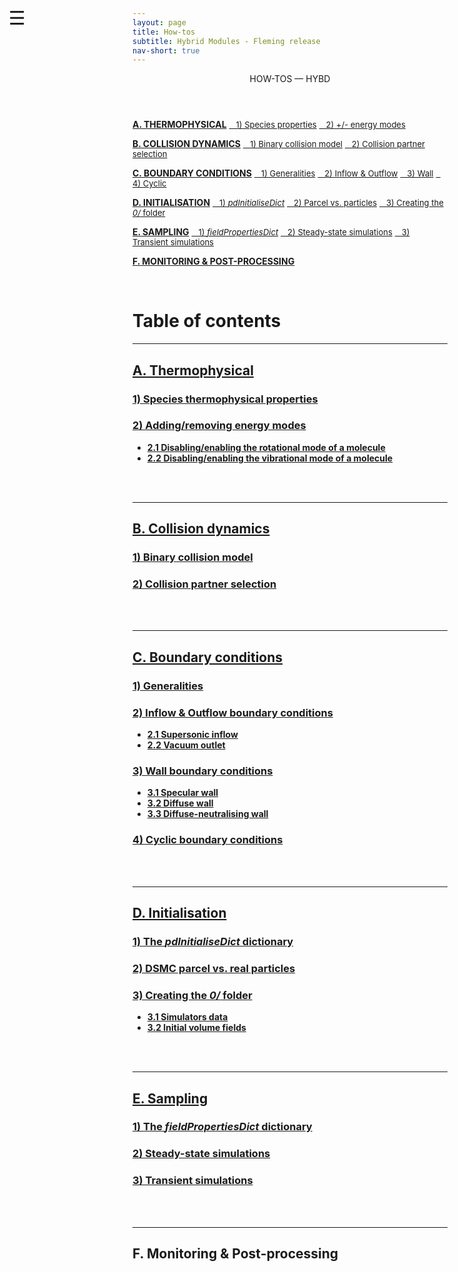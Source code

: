 ```yaml
---
layout: page
title: How-tos
subtitle: Hybrid Modules - Fleming release
nav-short: true
---
```


<div id="mySidenav" class="sidenav">
  <a href="javascript:void(0)" class="closebtn" onclick="closeNav()"><i class='fa fa-times'></i></a>
  <header>HOW-TOS — HYBD</header>
  <a href="https://hystrath.github.io/how-tos-picdsmc-fleming/how-tos-picdsmc-fleming-thermophysical/"><b>A. THERMOPHYSICAL</b></a>
  <a href="https://hystrath.github.io/how-tos-picdsmc-fleming/how-tos-picdsmc-fleming-thermophysical/#1-species-thermophysical-properties" style="padding-top:4px; padding-bottom:4px"><span style="font-size:13px">&nbsp;&nbsp; 1) Species properties</span></a>
  <a href="https://hystrath.github.io/how-tos-picdsmc-fleming/how-tos-picdsmc-fleming-thermophysical/#2-addingremoving-energy-modes"  style="padding-top:4px"><span style="font-size:13px">&nbsp;&nbsp; 2) +/- energy modes</span></a>

  <a href="https://hystrath.github.io/how-tos-picdsmc-fleming/how-tos-picdsmc-fleming-collision-dynamics"><b>B. COLLISION DYNAMICS</b></a>
  <a href="https://hystrath.github.io/how-tos-picdsmc-fleming/how-tos-picdsmc-fleming-collision-dynamics/#1-binary-collision-model"  style="padding-top:4px"><span style="font-size:13px">&nbsp;&nbsp; 1) Binary collision model</span></a>
  <a href="https://hystrath.github.io/how-tos-picdsmc-fleming/how-tos-picdsmc-fleming-collision-dynamics/#2-collision-partner-selection"  style="padding-top:4px; padding-bottom:4px"><span style="font-size:13px">&nbsp;&nbsp; 2) Collision partner selection</span></a>

  <a href="https://hystrath.github.io/how-tos-picdsmc-fleming/how-tos-picdsmc-fleming-boundary-conditions"><b>C. BOUNDARY CONDITIONS</b></a>
  <a href="https://hystrath.github.io/how-tos-picdsmc-fleming/how-tos-picdsmc-fleming-boundary-conditions/#1-generalities"  style="padding-top:4px; padding-bottom:4px"><span style="font-size:13px">&nbsp;&nbsp; 1) Generalities</span></a>
  <a href="https://hystrath.github.io/how-tos-picdsmc-fleming/how-tos-picdsmc-fleming-boundary-conditions/#2-inflow--outflow-boundary-conditions"  style="padding-top:4px; padding-bottom:4px"><span style="font-size:13px">&nbsp;&nbsp; 2) Inflow & Outflow</span></a>
  <a href="https://hystrath.github.io/how-tos-picdsmc-fleming/how-tos-picdsmc-fleming-boundary-conditions/#3-wall-boundary-conditions"  style="padding-top:4px; padding-bottom:4px"><span style="font-size:13px">&nbsp;&nbsp; 3) Wall</span></a>
  <a href="https://hystrath.github.io/how-tos-picdsmc-fleming/how-tos-picdsmc-fleming-boundary-conditions/#4-cyclic-boundary-conditions"  style="padding-top:4px"><span style="font-size:13px">&nbsp;&nbsp; 4) Cyclic</span></a>
  
  <a href="https://hystrath.github.io/how-tos-picdsmc-fleming/how-tos-picdsmc-fleming-initialisation/"><b>D. INITIALISATION</b></a>
  <a href="https://hystrath.github.io/how-tos-picdsmc-fleming/how-tos-picdsmc-fleming-initialisation/#1-the-pdinitialisedict-dictionary"  style="padding-top:4px; padding-bottom:4px"><span style="font-size:13px">&nbsp;&nbsp; 1) <i>pdInitialiseDict</i></span></a>
  <a href="https://hystrath.github.io/how-tos-picdsmc-fleming/how-tos-picdsmc-fleming-initialisation/#2-dsmc-parcel-vs-real-particles"  style="padding-top:4px; padding-bottom:4px"><span style="font-size:13px">&nbsp;&nbsp; 2) Parcel vs. particles</span></a>
  <a href="https://hystrath.github.io/how-tos-picdsmc-fleming/how-tos-picdsmc-fleming-initialisation/#3-creating-the-0-folder"  style="padding-top:4px"><span style="font-size:13px">&nbsp;&nbsp; 3) Creating the <i>0/</i> folder</span></a>
  
  <a href="https://hystrath.github.io/how-tos-picdsmc-fleming/how-tos-picdsmc-fleming-sampling/"><b>E. SAMPLING</b></a>
  <a href="https://hystrath.github.io/how-tos-picdsmc-fleming/how-tos-picdsmc-fleming-sampling/#1-the-fieldpropertiesdict-dictionary"  style="padding-top:4px; padding-bottom:4px"><span style="font-size:13px">&nbsp;&nbsp; 1) <i>fieldPropertiesDict</i></span></a>
  <a href="https://hystrath.github.io/how-tos-picdsmc-fleming/how-tos-picdsmc-fleming-sampling/#2-steady-state-simulations"  style="padding-top:4px; padding-bottom:4px"><span style="font-size:13px">&nbsp;&nbsp; 2) Steady-state simulations</span></a>
  <a href="https://hystrath.github.io/how-tos-picdsmc-fleming/how-tos-picdsmc-fleming-sampling/#3-transient-simulations" style="padding-top:4px; padding-bottom:4px"><span style="font-size:13px">&nbsp;&nbsp; 3) Transient simulations</span></a>
  
  <a href="https://hystrath.github.io/how-tos-picdsmc-fleming/how-tos-picdsmc-fleming/#f-monitoring--post-processing"><b>F. MONITORING & POST-PROCESSING</b></a>
</div>

<span style="position: fixed;font-size:30px;cursor:pointer; margin:0px; top:60px;left:30px;" onclick="reopenNav()">&#9776;</span>

<script>
function openNav() {
  document.getElementById("mySidenav").style.width = "225px";
  document.getElementById("mySidenav").style.transition = "0s";
}

function closeNav() {
  document.getElementById("mySidenav").style.width = "0px";
}

function reopenNav() {
  document.getElementById("mySidenav").style.width = "225px";
  document.getElementById("mySidenav").style.transition = "0.5s";
}

openNav()
</script>

&nbsp;  

# Table of contents

---  
## [A. Thermophysical](https://hystrath.github.io/how-tos-picdsmc-fleming/how-tos-picdsmc-fleming-thermophysical/)
### [1) Species thermophysical properties](https://hystrath.github.io/how-tos-picdsmc-fleming/how-tos-picdsmc-fleming-thermophysical/#1-species-thermophysical-properties)
### [2) Adding/removing energy modes](https://hystrath.github.io/how-tos-picdsmc-fleming/how-tos-picdsmc-fleming-thermophysical/#2-addingremoving-energy-modes)
+ **[2.1 Disabling/enabling the rotational mode of a molecule](https://hystrath.github.io/how-tos-picdsmc-fleming/how-tos-picdsmc-fleming-thermophysical/#21-disablingenabling-the-rotational-mode-of-a-molecule)**  
+ **[2.2 Disabling/enabling the vibrational mode of a molecule](https://hystrath.github.io/how-tos-picdsmc-fleming/how-tos-picdsmc-fleming-thermophysical/#22-disablingenabling-the-vibrational-mode-of-a-molecule)**  


<div class="paragraph"><p><br>
<br></p></div>

---  
## [B. Collision dynamics](https://hystrath.github.io/how-tos-picdsmc-fleming/how-tos-picdsmc-fleming-collision-dynamics)
### [1) Binary collision model](https://hystrath.github.io/how-tos-picdsmc-fleming/how-tos-picdsmc-fleming-collision-dynamics/#1-binary-collision-model)
### [2) Collision partner selection](https://hystrath.github.io/how-tos-picdsmc-fleming/how-tos-picdsmc-fleming-collision-dynamics/#2-collision-partner-selection)


<div class="paragraph"><p><br>
<br></p></div>

--- 
## [C. Boundary conditions](https://hystrath.github.io/how-tos-picdsmc-fleming/how-tos-picdsmc-fleming-boundary-conditions)     
### [1) Generalities](https://hystrath.github.io/how-tos-picdsmc-fleming/how-tos-picdsmc-fleming-boundary-conditions/#1-generalities) 
### [2) Inflow & Outflow boundary conditions](https://hystrath.github.io/how-tos-picdsmc-fleming/how-tos-picdsmc-fleming-boundary-conditions/#2-inflow--outflow-boundary-conditions) 
+ **[2.1 Supersonic inflow](https://hystrath.github.io/how-tos-picdsmc-fleming/how-tos-picdsmc-fleming-boundary-conditions/#21-supersonic-inflow)**  
+ **[2.2 Vacuum outlet](https://hystrath.github.io/how-tos-picdsmc-fleming/how-tos-picdsmc-fleming-boundary-conditions/#22-vacuum-outlet)**  

### [3) Wall boundary conditions](https://hystrath.github.io/how-tos-picdsmc-fleming/how-tos-picdsmc-fleming-boundary-conditions/#3-wall-boundary-conditions)  
+ **[3.1 Specular wall](https://hystrath.github.io/how-tos-picdsmc-fleming/how-tos-picdsmc-fleming-boundary-conditions/#31-specular-wall)**  
+ **[3.2 Diffuse wall](https://hystrath.github.io/how-tos-picdsmc-fleming/how-tos-picdsmc-fleming-boundary-conditions/#32-diffuse-wall)**  
+ **[3.3 Diffuse-neutralising wall](https://hystrath.github.io/how-tos-picdsmc-fleming/how-tos-picdsmc-fleming-boundary-conditions/#33-diffuse-neutralising-wall)**  

### [4) Cyclic boundary conditions](https://hystrath.github.io/how-tos-picdsmc-fleming/how-tos-picdsmc-fleming-boundary-conditions/#4-cyclic-boundary-conditions) 

<div class="paragraph"><p><br>
<br></p></div>

---  
## [D. Initialisation](https://hystrath.github.io/how-tos-picdsmc-fleming/how-tos-picdsmc-fleming-initialisation/)
### [1) The _pdInitialiseDict_ dictionary](https://hystrath.github.io/how-tos-picdsmc-fleming/how-tos-picdsmc-fleming-initialisation/#1-the-pdinitialisedict-dictionary) 
### [2) DSMC parcel vs. real particles](https://hystrath.github.io/how-tos-picdsmc-fleming/how-tos-picdsmc-fleming-initialisation/#2-dsmc-parcel-vs-real-particles) 
### [3) Creating the _0/_ folder](https://hystrath.github.io/how-tos-picdsmc-fleming/how-tos-picdsmc-fleming-initialisation/#3-creating-the-0-folder)  
+ **[3.1 Simulators data](https://hystrath.github.io/how-tos-picdsmc-fleming/how-tos-picdsmc-fleming-initialisation/#31-simulators-data)**  
+ **[3.2 Initial volume fields](https://hystrath.github.io/how-tos-picdsmc-fleming/how-tos-picdsmc-fleming-initialisation/#32-initial-volume-fields)**

<div class="paragraph"><p><br>
<br></p></div>

---  
## [E. Sampling](https://hystrath.github.io/how-tos-picdsmc-fleming/how-tos-picdsmc-fleming-sampling/)
### [1) The _fieldPropertiesDict_ dictionary](https://hystrath.github.io/how-tos-picdsmc-fleming/how-tos-picdsmc-fleming-sampling/#1-the-fieldpropertiesdict-dictionary) 
### [2) Steady-state simulations](https://hystrath.github.io/how-tos-picdsmc-fleming/how-tos-picdsmc-fleming-sampling/#2-steady-state-simulations)  
### [3) Transient simulations](https://hystrath.github.io/how-tos-picdsmc-fleming/how-tos-picdsmc-fleming-sampling/#3-transient-simulations)  

<div class="paragraph"><p><br>
<br></p></div>

---  
## F. Monitoring & Post-processing

<div class="paragraph"><p><br>
<br></p></div>

